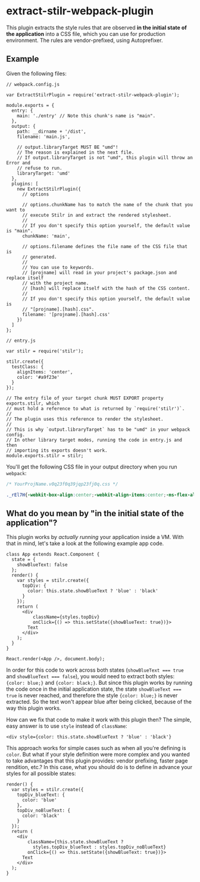 # extract-stilr-webpack-plugin

This plugin extracts the style rules that are observed **in the initial state of
the application** into a CSS file, which you can use for production environment.
The rules are vendor-prefixed, using Autoprefixer.

## Example

Given the following files:

```JS
// webpack.config.js

var ExtractStilrPlugin = require('extract-stilr-webpack-plugin');

module.exports = {
  entry: {
    main: './entry' // Note this chunk's name is "main".
  },
  output: {
    path: __dirname + '/dist',
    filename: 'main.js',
    
    // output.libraryTarget MUST BE "umd"!
    // The reason is explained in the next file.
    // If output.libraryTarget is not "umd", this plugin will throw an Error and
    // refuse to run.
    libraryTarget: 'umd'
  },
  plugins: [
    new ExtractStilrPlugin({
      // options
      
      // options.chunkName has to match the name of the chunk that you want to
      // execute Stilr in and extract the rendered stylesheet.
      //
      // If you don't specify this option yourself, the default value is "main".
      chunkName: 'main',
      
      // options.filename defines the file name of the CSS file that is
      // generated.
      //
      // You can use to keywords.
      // [projname] will read in your project's package.json and replace itself
      // with the project name.
      // [hash] will replace itself with the hash of the CSS content.
      //
      // If you don't specify this option yourself, the default value is
      // "[projname].[hash].css".
      filename: '[projname].[hash].css'
    })
  ]
};
```
```JS
// entry.js

var stilr = require('stilr');

stilr.create({
  testClass: {
    alignItems: 'center',
    color: '#a9f23e'
  }
});

// The entry file of your target chunk MUST EXPORT property exports.stilr, which
// must hold a reference to what is returned by `require('stilr')`.
//
// The plugin uses this reference to render the stylesheet.
//
// This is why `output.libraryTarget` has to be "umd" in your webpack config.
// In other library target modes, running the code in entry.js and then
// importing its exports doesn't work.
module.exports.stilr = stilr;
```

You'll get the following CSS file in your output directory when you run
`webpack`:

```CSS
/* YourProjName.v0q23f0q39jqp23fj0q.css */

._rEl7H{-webkit-box-align:center;-webkit-align-items:center;-ms-flex-align:center;align-items:center;color:#a9f23e;}
```

## What do you mean by "in the initial state of the application"?

This plugin works by *actually running* your application inside a VM.
With that in mind, let's take a look at the following example app code.

```JSX
class App extends React.Component {
  state = {
    showBlueText: false
  };
  render() {
    var styles = stilr.create({
      topDiv: {
        color: this.state.showBlueText ? 'blue' : 'black'
      }
    });
    return (
      <div
          className={styles.topDiv}
          onClick={() => this.setState({showBlueText: true})}>
        Text
      </div>
    );
  }
}

React.render(<App />, document.body);
```

In order for this code to work across both states (`showBlueText === true` and
`showBlueText === false`), you would need to extract both styles: `{color:
blue;}` and `{color: black;}`.
But since this plugin works by running the code once in the initial application
state, the state `showBlueText === true` is never reached, and therefore the
style `{color: blue;}` is never extracted.
So the text won't appear blue after being clicked, because of the way this
plugin works.

How can we fix that code to make it work with this plugin then?
The simple, easy answer is to use `style` instead of `className`: 

```JSX
<div style={color: this.state.showBlueText ? 'blue' : 'black'}
```

This approach works for simple cases such as when all you're defining is
`color`.
But what if your style definition were more complex and you wanted to take
advantages that this plugin provides: vendor prefixing, faster page rendition,
etc.?
In this case, what you should do is to define in advance your styles for all
possible states:

```JSX
render() {
  var styles = stilr.create({
    topDiv_blueText: {
      color: 'blue'
    },
    topDiv_noBlueText: {
      color: 'black'
    }
  });
  return (
    <div
        className={this.state.showBlueText ?
          styles.topDiv_blueText : styles.topDiv_noBlueText}
        onClick={() => this.setState({showBlueText: true})}>
      Text
    </div>
  );
}
```
